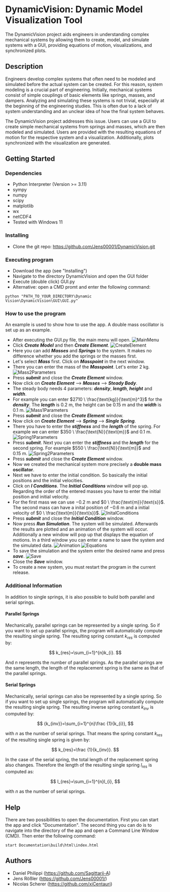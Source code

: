 # DynamicVision: Dynamic Model Visualization Tool

The DynamicVision project aids engineers in understanding complex mechanical systems by allowing them to create, model, and simulate systems with a GUI, providing equations of motion, visualizations, and synchronized plots.

## Description

Engineers develop complex systems that often need to be modeled and simulated before the actual system can be created. For this reason, system modeling is a crucial part of engineering. Initially, mechanical systems consist of simple couplings of basic elements like springs, masses, and dampers. Analyzing and simulating these systems is not trivial, especially at the beginning of the engineering studies. This is often due to a lack of system understanding and an unclear idea of how the final system behaves.

The DynamicVision project addresses this issue. Users can use a GUI to create simple mechanical systems from springs and masses, which are then modeled and simulated. Users are provided with the resulting equations of motion for the respective system and a visualization. Additionally, plots synchronized with the visualization are generated.


## Getting Started

### Dependencies

* Python Interpreter (Version >= 3.11)
* sympy
* numpy
* scipy
* matplotlib
* wx
* netCDF4
* Tested with Windows 11

### Installing

* Clone the git repo: https://github.com/Jens00001/DynamicVision.git

### Executing program

* Download the app (see "Installing")
* Navigate to the directory DynamicVision and open the GUI folder
* Execute (double click) GUI.py
* Alternative: open a CMD promt and enter the following command:
```
python "PATH_TO_YOUR_DIRECTORY\Dynamic Vision\DynamicVision\GUI\GUI.py"
```

### How to use the program
An example is used to show how to use the app. A double mass oscillator is set up as an example.
* After executing the GUI.py file, the main menu will open.
![MainMenu](/Pictures/MainMenu.png)
* Click **_Create Model_** and then **_Create Element_**.
![CreateElement](/Pictures/CreateElement.png)
* Here you can add **_Masses_** and **_Springs_** to the system. It makes no difference whether you add the springs or the masses first.
* Let's select **_Mass_** first. Click on **_Masspoint_** in the next window.
* There you can enter the mass of the **_Masspoint_**. Let's enter $2 \ \text{kg}$.
![Mass2Parameters](/Pictures/Mass2Parameters.png)
* Press **_submit_** and close the **_Create Element_** window.
* Now click on **_Create Element_** ⟶ **_Masses_** ⟶ **_Steady Body_**.
* The steady body needs 4 parameters: **_density_**, **_length_**, **_height_** and **_width_**.
* For example you can enter $2710 \ \frac{\text{kg}}{\text{m}^3}$ for the **_density_**. The **_length_** is $0.2 \ \text{m}$, the height can be $0.15 \ \text{m}$ and the **_width_** is $0.1 \ \text{m}$.
![Mass1Parameters](/Pictures/Mass1Parameters.png)
* Press **_submit_** and close the **_Create Element_** window.
* Now click on **_Create Element_** ⟶ **_Spring_** ⟶ **_Single Spring_**.
* There you have to enter the **_stiffness_** and the **_length_** of the spring. For example we can enter $350 \  \frac{\text{N}}{\text{m}}$ and $0.1 \ \text{m}$.
![Spring1Parameters](/Pictures/SpringParameters.png)
* Press **_submit_**. Next you can enter the **_stiffness_** and the **_length_** for the second spring. For example $550 \  \frac{\text{N}}{\text{m}}$ and $0.15 \ \text{m}$.
![Spring2Parameters](/Pictures/Spring2Parameters.png)
* Press **_submit_** and close the **_Create Element_** window.
* Now we created the mechanical system more precisely a **double mass oscillator**.
* Next we have to enter the initial condition. So basically the initial positions and the initial velocities.
* Click on **_I Conditions_**. The **_Initial Conditions_** window will pop up. Regarding the order of the entered masses you have to enter the initial position and initial velocity.
* For the first mass we can use $-0.2 \ \text{m}$ and $0 \  \frac{\text{m}}{\text{s}}$. The second mass can have a inital position of $-0.6 \ \text{m}$ and a initial velocity of $0 \  \frac{\text{m}}{\text{s}}$.
![InitalConditions](/Pictures/IC.png)
* Press **_submit_** and close the **_Initial Condition_** window.
* Now press **_Run Simulation_**. The system will be simulated. Afterwards the results are plotted and an animation of the system will occur. Additionally a new window will pop up that displays the equation of motions. In a third window you can enter a name to save the system and the simulated data.
![Animation](/Pictures/Animation.gif)
![Equations](/Pictures/EquationsOfMotion.png)
* To save the simulation and the system enter the desired name and press **_save_**.
![Save](/Pictures/SaveResults.png)
* Close the **_Save_** window.
* To create a new system, you must restart the program in the current release.

### Additional Information
In addition to single springs, it is also possible to build both parallel and serial springs.


#### Parallel Springs
Mechanically, parallel springs can be represented by a single spring. So if you want to set up parallel springs, the program will automatically compute the resulting single spring.
The resulting spring constant $k_{res}$ is computed by:

$$ k_{res}=\sum_{i=1}^{n}k_{i}. $$

And $n$ represents the number of parallel springs. 
As the parallel springs are the same length, the length of the replacement spring is the same as that of the parallel springs.


#### Serial Springs
Mechanically, serial springs can also be represented by a single spring. So if you want to set up single springs, the program will automatically compute the resulting single spring.
The resulting inverse spring constant $k_{inv}$ is computed by:

$$ {k_{inv}}=\sum_{i=1}^{n}\frac {1}{k_{i}}, $$

with $n$ as the number of serial springs. That means the spring constant $k_{res}$ of the resulting single spring is given by:

$$ k_{res}=\frac {1}{k_{inv}}. $$

In the case of the serial spring, the total length of the replacement spring also changes. Therefore the length of the resulting single spring $l_{res}$ is computed as:

$$ l_{res}=\sum_{i=1}^{n}l_{i}, $$

with $n$ as the number of serial springs.


## Help

There are two possibilities to open the documentation. First you can start the app and click "Documentation".
The second thing you can do is to navigate into the directory of the app and open a Command Line Window (CMD). Then enter the following command:

```
start Documentation\build\html\index.html
```

## Authors

* Daniel Philippi (https://github.com/Sagittarii-A)
* Jens Rößler (https://github.com/Jens00001/)
* Nicolas Scherer (https://github.com/xiCentauri)

